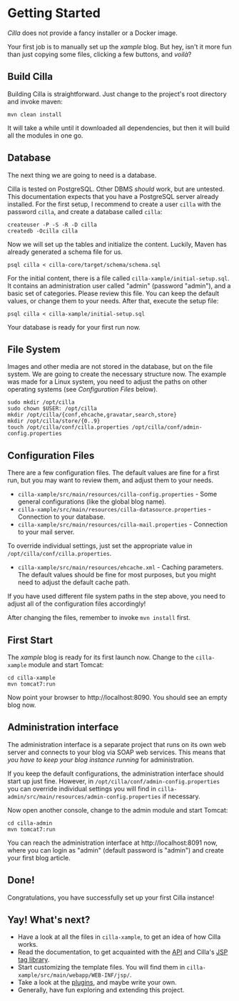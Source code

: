 # Getting Started

_Cilla_ does not provide a fancy installer or a Docker image.

Your first job is to manually set up the _xample_ blog. But hey, isn't it more fun than just copying some files, clicking a few buttons, and _voilà_?

## Build Cilla

Building Cilla is straightforward. Just change to the project's root directory and invoke maven:

```
mvn clean install
```

It will take a while until it downloaded all dependencies, but then it will build all the modules in one go.

## Database

The next thing we are going to need is a database.

Cilla is tested on PostgreSQL. Other DBMS _should_ work, but are untested. This documentation expects that you have a PostgreSQL server already installed. For the first setup, I recommend to create a user `cilla` with the password `cilla`, and create a database called `cilla`:

```
createuser -P -S -R -D cilla
createdb -Ocilla cilla
```

Now we will set up the tables and initialize the content. Luckily, Maven has already generated a schema file for us.

```
psql cilla < cilla-core/target/schema/schema.sql
```

For the initial content, there is a file called `cilla-xample/initial-setup.sql`. It contains an administration user called "admin" (password "admin"), and a basic set of categories. Please review this file. You can keep the default values, or change them to your needs. After that, execute the setup file:

```
psql cilla < cilla-xample/initial-setup.sql
```

Your database is ready for your first run now.

## File System

Images and other media are not stored in the database, but on the file system. We are going to create the necessary structure now. The example was made for a Linux system, you need to adjust the paths on other operating systems (see _Configuration Files_ below).

```
sudo mkdir /opt/cilla
sudo chown $USER: /opt/cilla
mkdir /opt/cilla/{conf,ehcache,gravatar,search,store}
mkdir /opt/cilla/store/{0..9}
touch /opt/cilla/conf/cilla.properties /opt/cilla/conf/admin-config.properties
```

## Configuration Files

There are a few configuration files. The default values are fine for a first run, but you may want to review them, and adjust them to your needs.

* `cilla-xample/src/main/resources/cilla-config.properties` - Some general configurations (like the global blog name).
* `cilla-xample/src/main/resources/cilla-datasource.properties` - Connection to your database.
* `cilla-xample/src/main/resources/cilla-mail.properties` - Connection to your mail server.

To override individual settings, just set the appropriate value in `/opt/cilla/conf/cilla.properties`.

* `cilla-xample/src/main/resources/ehcache.xml` - Caching parameters. The default values should be fine for most purposes, but you might need to adjust the default cache path.

If you have used different file system paths in the step above, you need to adjust all of the configuration files accordingly!

After changing the files, remember to invoke `mvn install` first.

## First Start

The _xample_ blog is ready for its first launch now. Change to the `cilla-xample` module and start Tomcat:

```
cd cilla-xample
mvn tomcat7:run
```

Now point your browser to http://localhost:8090. You should see an empty blog now.

## Administration interface

The administration interface is a separate project that runs on its own web server and connects to your blog via SOAP web services. This means that *you have to keep your blog instance running* for administration.

If you keep the default configurations, the administration interface should start up just fine. However, in `/opt/cilla/conf/admin-config.properties` you can override individual settings you will find in `cilla-admin/src/main/resources/admin-config.properties` if necessary.

Now open another console, change to the admin module and start Tomcat:

```
cd cilla-admin
mvn tomcat7:run
```

You can reach the administration interface at http://localhost:8091 now, where you can login as "admin" (default password is "admin") and create your first blog article.

## Done!

Congratulations, you have successfully set up your first Cilla instance!

## Yay! What's next?

* Have a look at all the files in `cilla-xample`, to get an idea of how Cilla works.
* Read the documentation, to get acquainted with the [API](./apidocs/index.html) and Cilla's [JSP tag library](taglib/index.html).
* Start customizing the template files. You will find them in `cilla-xample/src/main/webapp/WEB-INF/jsp/`.
* Take a look at the [plugins](https://github.com/shred/cilla-plugin), and maybe write your own.
* Generally, have fun exploring and extending this project.
